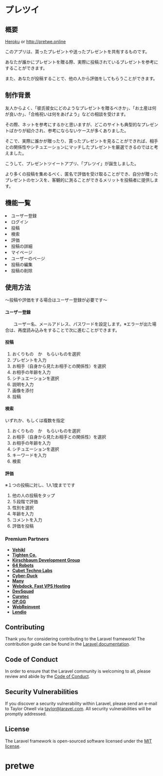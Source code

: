 # プレツイ

## 概要

[Heroku](http://pretwe-app.herokuapp.com)  or http://pretwe.online

このアプリは、貰ったプレゼントや送ったプレゼントを共有するものです。

あなたが誰かにプレゼントを贈る際、実際に投稿されているプレゼントを参考にすることができます。

また、あなたが投稿することで、他の人から評価をしてもらうことができます。

## 制作背景

友人からよく、「彼氏彼女にどのようなプレゼントを贈るべきか」、「お土産は何が良いか」、「合格祝いは何をあげよう」などの相談を受けます。

その際、ネットを参考にするかと思いますが、どこのサイトも典型的なプレゼントばかりが紹介され、参考にならないケースが多くありました。

そこで、実際に誰かが贈ったり、貰ったプレゼントを見ることができれば、相手との関係性やシチュエーションにマッチしたプレゼントを厳選できるのではと考えました。

こうして、プレゼントツイートアプリ、「プレツイ」が誕生しました。

より多くの投稿を集めるべく、匿名で評価を受け取ることができ、自分が贈ったプレゼントのセンスを、客観的に測ることができるメリットを投稿者に提供します。


## 機能一覧

<li>ユーザー登録</li>
<li>ログイン</li>
<li>投稿</li>
<li>検索</li>
<li>評価</li>
<li>投稿の詳細</li>
<li>マイページ</li>
<li>ユーザーのページ</li>
<li>投稿の編集</li>
<li>投稿の削除</li>

## 使用方法

〜投稿や評価をする場合はユーザー登録が必要です〜

<h4>ユーザー登録</h4>
　　ユーザー名、メールアドレス、パスワードを設定します。※エラーが出た場合は、再度読み込みをすることで次に進むことができます。

<h4>投稿</h4>

1. おくりもの　か　もらいものを選択
2. プレゼントを入力
3. お相手（自身から見たお相手との関係性）を選択
4. お相手の年齢を入力
5. シチュエーションを選択
6. 説明を入力
7. 画像を添付
8. 投稿

<h4>検索</h4>

いずれか、もしくは複数を指定

1. おくりもの　か　もらいものを選択
2. お相手（自身から見たお相手との関係性）を選択
3. お相手の年齢を入力
4. シチュエーションを選択
5. キーワードを入力
6. 検索

<h4>評価</h4>

※１つの投稿に対し、1人1度までです

1. 他の人の投稿をタップ
2. ５段階で評価
3. 性別を選択
4. 年齢を入力
5. コメントを入力
6. 評価を投稿

### Premium Partners

- **[Vehikl](https://vehikl.com/)**
- **[Tighten Co.](https://tighten.co)**
- **[Kirschbaum Development Group](https://kirschbaumdevelopment.com)**
- **[64 Robots](https://64robots.com)**
- **[Cubet Techno Labs](https://cubettech.com)**
- **[Cyber-Duck](https://cyber-duck.co.uk)**
- **[Many](https://www.many.co.uk)**
- **[Webdock, Fast VPS Hosting](https://www.webdock.io/en)**
- **[DevSquad](https://devsquad.com)**
- **[Curotec](https://www.curotec.com/services/technologies/laravel/)**
- **[OP.GG](https://op.gg)**
- **[WebReinvent](https://webreinvent.com/?utm_source=laravel&utm_medium=github&utm_campaign=patreon-sponsors)**
- **[Lendio](https://lendio.com)**

## Contributing

Thank you for considering contributing to the Laravel framework! The contribution guide can be found in the [Laravel documentation](https://laravel.com/docs/contributions).

## Code of Conduct

In order to ensure that the Laravel community is welcoming to all, please review and abide by the [Code of Conduct](https://laravel.com/docs/contributions#code-of-conduct).

## Security Vulnerabilities

If you discover a security vulnerability within Laravel, please send an e-mail to Taylor Otwell via [taylor@laravel.com](mailto:taylor@laravel.com). All security vulnerabilities will be promptly addressed.

## License

The Laravel framework is open-sourced software licensed under the [MIT license](https://opensource.org/licenses/MIT).
# pretwe

